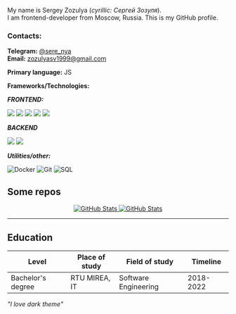 My name is Sergey Zozulya (_cyrillic: Сергей Зозуля_).
<br>I am frontend-developer from Moscow, Russia.
This is my GitHub profile.  

### Contacts:
**Telegram:** [@sere_nya](https://t.me/sere_nya)  
**Email:**  zozulyasv1999@gmail.com    

**Primary language:** JS

**Frameworks/Technologies:**

**_FRONTEND:_**

<img src="https://img.shields.io/badge/React-grey?style=for-the-badge&logo=react&logoColor=#61DAFB"/> <img src="https://img.shields.io/badge/Redux-grey?style=for-the-badge&logo=redux&logoColor=white"/> <img src="https://img.shields.io/badge/Redux--Saga-grey?style=for-the-badge&logo=reduxsaga&logoColor=white"/>  <img src="https://img.shields.io/badge/MobX-grey?style=for-the-badge&logo=mobx&logoColor=white"/> <img src="https://img.shields.io/badge/TypeScript-grey?style=for-the-badge&logo=typescript&logoColor=white"/>


_**BACKEND**_ 

<img src="https://img.shields.io/badge/Express.js-grey?&logoColor=white"/> <img src="https://img.shields.io/badge/Postgres-grey?&logoColor=white"/> 

**_Utilities/other:_**

![Docker](https://img.shields.io/badge/Docker-2060f6)
![Git](https://img.shields.io/badge/Git-fa401e)
![SQL](https://img.shields.io/badge/SQL-9932CC)


## Some repos 

<div>
<p align="center">    
	
<a href="https://github.com/SerjZozulya/todolist">
            <img src="https://github-readme-stats.vercel.app/api/pin/?username=SerjZozulya&repo=todolist&theme=one_dark_pro" alt="GitHub Stats" />
        </a>
<a href="https://github.com/SerjZozulya/server" >
            <img src="https://github-readme-stats.vercel.app/api/pin/?username=SerjZozulya&repo=server&theme=one_dark_pro" alt="GitHub Stats" />
        </a>
</p>

</div>



---
## Education

| Level             | Place of study                              | Field of study                                                                        | Timeline  |
|-------------------|---------------------------------------------|---------------------------------------------------------------------------------------|-----------|
| Bachelor's degree | RTU MIREA, IT                               | Software Engineering                                                                  | 2018-2022 |

_"I love dark theme"_
